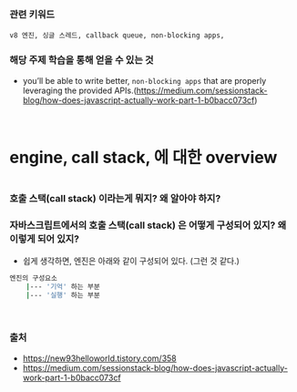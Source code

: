 


### 관련 키워드 
```
v8 엔진, 싱글 스레드, callback queue, non-blocking apps, 
```

### 해당 주제 학습을 통해 얻을 수 있는 것 
-  you’ll be able to write better, `non-blocking apps` that are properly leveraging the provided APIs.(https://medium.com/sessionstack-blog/how-does-javascript-actually-work-part-1-b0bacc073cf)



<br />


# engine, call stack, 에 대한 overview

```

```


### 호출 스택(call stack) 이라는게 뭐지? 왜 알아야 하지? 




### 자바스크립트에서의 호출 스택(call stack) 은 어떻게 구성되어 있지? 왜 이렇게 되어 있지? 



- 쉽게 생각하면, 엔진은 아래와 같이 구성되어 있다. (그런 것 같다.)
```BASH
엔진의 구성요소 
    |--- '기억' 하는 부분 
    |--- '실행' 하는 부분
```






<br />

### 출처 
- https://new93helloworld.tistory.com/358
- https://medium.com/sessionstack-blog/how-does-javascript-actually-work-part-1-b0bacc073cf